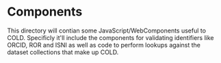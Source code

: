 
# Components

This directory will contian some JavaScript/WebComponents useful to COLD. Specificly it'll include
the components for validating identifiers like ORCID, ROR and ISNI as well as code to perform lookups
against the dataset collections that make up COLD.

